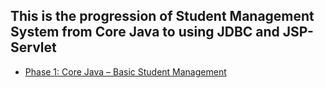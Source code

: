 
## This is the progression of Student Management System from Core Java to using JDBC and JSP-Servlet

-  [Phase 1: Core Java – Basic Student Management](https://github.com/Anjali11Aug/StudentManagementSystem)  


